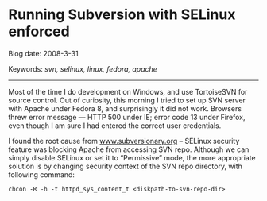 # Running Subversion with SELinux enforced

Blog date: 2008-3-31

Keywords: *svn, selinux, linux, fedora, apache*

<hr>

Most of the time I do development on Windows, and use TortoiseSVN for source control. Out of curiosity, this morning I tried to set up SVN server with Apache under Fedora 8, and surprisingly it did not work. Browsers threw error message — HTTP 500 under IE; error code 13 under Firefox, even though I am sure I had entered the correct user credentials.

I found the root cause from www.subversionary.org – SELinux security feature was blocking Apache from accessing SVN repo. Although we can simply disable SELinux or set it to “Permissive” mode, the more appropriate solution is by changing security context of the SVN repo directory, with following command:

```
chcon -R -h -t httpd_sys_content_t <diskpath-to-svn-repo-dir>
```
